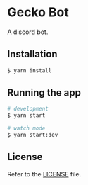 # Gecko Bot

A discord bot.

## Installation

```bash
$ yarn install
```

## Running the app

```bash
# development
$ yarn start

# watch mode
$ yarn start:dev
```

## License

Refer to the [LICENSE](LICENSE) file.
